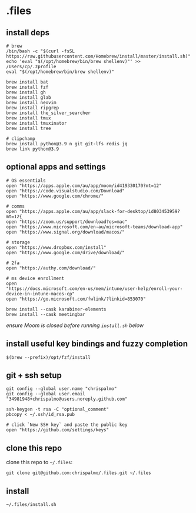 # .files

## install deps

```
# brew
/bin/bash -c "$(curl -fsSL https://raw.githubusercontent.com/Homebrew/install/master/install.sh)"
echo 'eval "$(/opt/homebrew/bin/brew shellenv)"' >> /Users/cp/.zprofile
eval "$(/opt/homebrew/bin/brew shellenv)"

brew install bat
brew install fzf
brew install gh
brew install glab
brew install neovim
brew install ripgrep
brew install the_silver_searcher
brew install tmux
brew install tmuxinator
brew install tree

# clipchamp
brew install python@3.9 n git git-lfs redis jq
brew link python@3.9
```

## optional apps and settings

```
# OS essentials
open "https://apps.apple.com/au/app/moom/id419330170?mt=12"
open "https://code.visualstudio.com/Download"
open "https://www.google.com/chrome/"

# comms
open "https://apps.apple.com/au/app/slack-for-desktop/id803453959?mt=12{
open "https://zoom.us/support/download?os=mac"
open "https://www.microsoft.com/en-au/microsoft-teams/download-app"
open "https://www.signal.org/download/macos/"

# storage
open "https://www.dropbox.com/install"
open "https://www.google.com/drive/download/"

# 2fa
open "https://authy.com/download/"

# ms device enrollment
open
"https://docs.microsoft.com/en-us/mem/intune/user-help/enroll-your-device-in-intune-macos-cp"
open "https://go.microsoft.com/fwlink/?linkid=853070"

brew install --cask karabiner-elements
brew install --cask meetingbar
```

*ensure Moom is closed before running `install.sh` below*


## install useful key bindings and fuzzy completion

```
$(brew --prefix)/opt/fzf/install
```

## git + ssh setup

```
git config --global user.name "chrispalmo"
git config --global user.email "34981948+chrispalmo@users.noreply.github.com"

ssh-keygen -t rsa -C "optional_comment"
pbcopy < ~/.ssh/id_rsa.pub

# click `New SSH key` and paste the public key
open "https://github.com/settings/keys"
```

## clone this repo

clone this repo to `~/.files`:

```
git clone git@github.com:chrispalmo/.files.git ~/.files
```

## install

```
~/.files/install.sh
```
